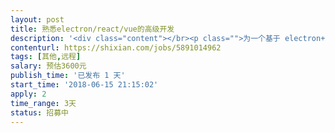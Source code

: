 ```yaml
---                
layout: post       
title: 熟悉electron/react/vue的高级开发           
description: '<div class="content"></br><p class="">为一个基于 electron+react 的开源项目做顾问咨询</br><br/>最好还能将其改为 electron+vue 的技术栈，项目的工作量不算大，是一个单一的实用工具类型，只有一个操作界面</br><br/>具体需要的工作时因为我们自己并不熟悉这个electron这个技术栈，所以可以沟通后最后确定</p></br></div>'     
contenturl: https://shixian.com/jobs/5891014962      
tags: [其他,远程]            
salary: 预估3600元          
publish_time: '已发布 1 天'         
start_time: '2018-06-15 21:15:02'           
apply: 2                   
time_range: 3天              
status: 招募中                  
---                 
```

